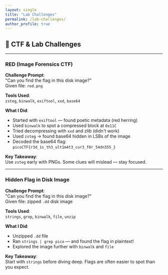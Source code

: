 ```yaml
---
layout: single
title: "Lab Challenges"
permalink: /lab-challenges/
author_profile: true
---
```


## 🔐 CTF & Lab Challenges

---

### RED (Image Forensics CTF)

**Challenge Prompt**:  
"Can you find the flag in this disk image?"  
Given file: `red.png`

**Tools Used**:  
`zsteg`, `binwalk`, `exiftool`, `xxd`, `base64`

**What I Did**:
- Started with `exiftool` — found poetic metadata (red herring)
- Used `binwalk` to spot a compressed block at `0x11C`
- Tried decompressing with `xxd` and zlib (didn't work)
- Used `zsteg` → found base64 hidden in LSBs of the image
- Decoded the base64 flag:  
  `picoCTF{r3d_1s_th3_ult1m4t3_cur3_f0r_54dn355_}`

**Key Takeaway**:  
Use `zsteg` early with PNGs. Some clues will mislead — stay focused.

---

### Hidden Flag in Disk Image

**Challenge Prompt**:  
"Can you find the flag in this disk image?"  
Given file: zipped `.dd` disk image

**Tools Used**:  
`strings`, `grep`, `binwalk`, `file`, `unzip`

**What I Did**:
- Unzipped `.dd` file
- Ran `strings | grep pico` — and found the flag in plaintext!
- Explored the image further with `binwalk` and `file`

**Key Takeaway**:  
Start with `strings` before diving deep. Flags are often easier to spot than you expect.
